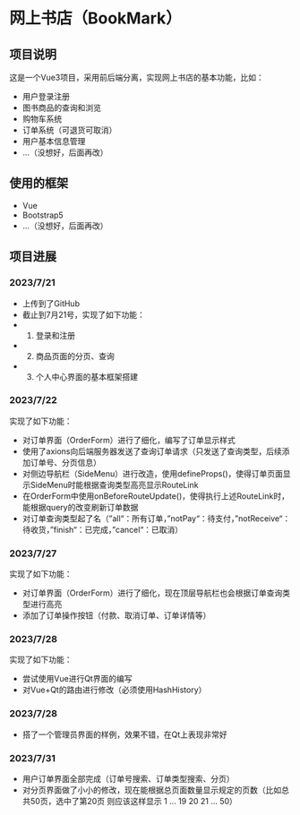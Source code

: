 # 网上书店（BookMark）

## 项目说明
这是一个Vue3项目，采用前后端分离，实现网上书店的基本功能，比如：
* 用户登录注册
* 图书商品的查询和浏览
* 购物车系统
* 订单系统（可退货可取消）
* 用户基本信息管理
* ...（没想好，后面再改）

## 使用的框架
* Vue
* Bootstrap5
* ...（没想好，后面再改）

## 项目进展

### 2023/7/21
* 上传到了GitHub
* 截止到7月21号，实现了如下功能：
* 1. 登录和注册
* 2. 商品页面的分页、查询
* 3. 个人中心界面的基本框架搭建

### 2023/7/22
实现了如下功能：
* 对订单界面（OrderForm）进行了细化，编写了订单显示样式
* 使用了axions向后端服务器发送了查询订单请求（只发送了查询类型，后续添加订单号、分页信息）
* 对侧边导航栏（SideMenu）进行改造，使用defineProps()，使得订单页面显示SideMenu时能根据查询类型高亮显示RouteLink
* 在OrderForm中使用onBeforeRouteUpdate()，使得执行上述RouteLink时，能根据query的改变刷新订单数据
* 对订单查询类型起了名（”all“：所有订单，”notPay“：待支付，”notReceive“：待收货，”finish“：已完成，”cancel“：已取消）


### 2023/7/27
实现了如下功能：
* 对订单界面（OrderForm）进行了细化，现在顶层导航栏也会根据订单查询类型进行高亮
* 添加了订单操作按钮（付款、取消订单、订单详情等）

### 2023/7/28
实现了如下功能：
* 尝试使用Vue进行Qt界面的编写
* 对Vue+Qt的路由进行修改（必须使用HashHistory）

### 2023/7/28
* 搭了一个管理员界面的样例，效果不错，在Qt上表现非常好

### 2023/7/31
* 用户订单界面全部完成（订单号搜索、订单类型搜索、分页）
* 对分页界面做了小小的修改，现在能根据总页面数量显示规定的页数（比如总共50页，选中了第20页 则应该这样显示 1 ... 19 20 21 ... 50）